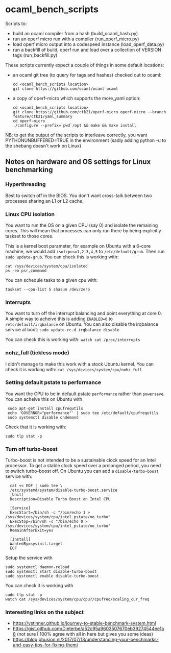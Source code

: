 # ocaml_bench_scripts

Scripts to:
  - build an ocaml compiler from a hash (build_ocaml_hash.py)
  - run an operf micro run with a compiler (run_operf_micro.py)
  - load operf micro output into a codespeed instance (load_operf_data.py)
  - run a backfill of build, operf run and load over a collection of VERSION tags (run_backfill.py)

These scripts currently expect a couple of things in some default locations: 
  - an ocaml git tree (to query for tags and hashes) checked out to ocaml:
    ```console
	cd <ocaml_bench_scripts location>
    git clone https://github.com/ocaml/ocaml ocaml
    ```
  - a copy of operf-micro which supports the more_yaml option: 
  	```console
	cd <ocaml_bench_scripts location>
	git clone https://github.com/ctk21/operf-micro operf-micro --branch feature/ctk21/yaml_summary
    cd operf-micro
    ./configure --prefix=`pwd`/opt && make && make install 
   	```

NB: to get the output of the scripts to interleave correctly, you want PYTHONUNBUFFERED=TRUE in the environment
(sadly adding python -u to the shebang doesn't work on Linux)


## Notes on hardware and OS settings for Linux benchmarking

### Hyperthreading
Best to switch off in the BIOS. You don't want cross-talk between two processes sharing an L1 or L2 cache. 

### Linux CPU isolation

You want to run the OS on a given CPU (say 0) and isolate the remaining cores. This will mean that processes can only run there by being explicitly taskset to those cores. 

This is a kernel boot parameter, for example on Ubuntu with a 6-core machine, we would add `isolcpus=1,2,3,4,5` to `/etc/default/grub`. Then run `sudo update-grub`. You can check this is working with:
```
cat /sys/devices/system/cpu/isolated
ps -eo psr,command
```

You can schedule tasks to a given cpu with:
```
taskset --cpu-list 5 shasum /dev/zero
```

### Interrupts

You want to turn off the interrupt balancing and point everything at core 0. A simple way to acheive this is adding `ENABLED=0` to `/etc/default/irqbalance` on Ubuntu. 
You can also disable the irqbalance service at boot:
```sudo update-rc.d irqbalance disable```

You can check this is working with: 
```watch cat /proc/interrupts```

### nohz_full (tickless mode)

I didn't manage to make this work with a stock Ubuntu kernel. You can check it is working with:
```cat /sys/devices/system/cpu/nohz_full```

### Setting default pstate to performance

You want the CPU to be in default pstate `performance` rather than `powersave`. You can acheive this on Ubuntu with
```
 sudo apt-get install cpufrequtils
 echo 'GOVERNOR="performance"' | sudo tee /etc/default/cpufrequtils
 sudo systemctl disable ondemand
```

Check that it is working with:
``` 
sudo tlp stat -p
```

### Turn off turbo-boost

Turbo-boost is not intended to be a sustainable clock speed for an Intel processor. To get a stable clock speed over a prolonged period, you need to switch turbo-boost off. On Ubuntu you can add a `disable-turbo-boost` service with:
```
  cat << EOF | sudo tee \
  /etc/systemd/system/disable-turbo-boost.service
  [Unit]
  Description=Disable Turbo Boost on Intel CPU
   
  [Service]
  ExecStart=/bin/sh -c "/bin/echo 1 > /sys/devices/system/cpu/intel_pstate/no_turbo"
  ExecStop=/bin/sh -c "/bin/echo 0 > /sys/devices/system/cpu/intel_pstate/no_turbo"
  RemainAfterExit=yes
   
  [Install]
  WantedBy=sysinit.target
  EOF
```
Setup the service with
```
sudo systemctl daemon-reload
sudo systemctl start disable-turbo-boost
sudo systemctl enable disable-turbo-boost
```

You can check it is working with
```
sudo tlp stat -p
watch cat /sys/devices/system/cpu/cpu?/cpufreq/scaling_cur_freq 
```

### Interesting links on the subject
 - https://vstinner.github.io/journey-to-stable-benchmark-system.html 
 - https://gist.github.com/Dieterbe/a52c95a9603507670eb39274544ee1a8 (not sure I 100% agree with all in here but gives you some ideas)
 - https://blog.phusion.nl/2017/07/13/understanding-your-benchmarks-and-easy-tips-for-fixing-them/

